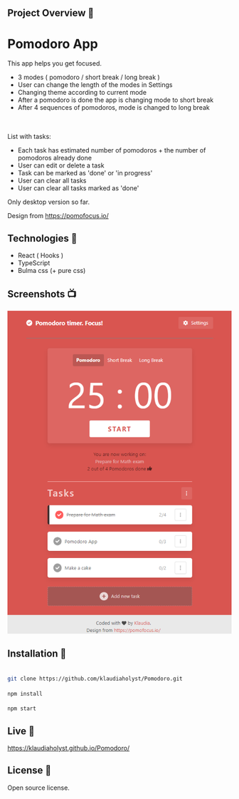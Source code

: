 ## Project Overview 🎉
<h1> Pomodoro App </h1>

This app helps you get focused. 

- 3 modes ( pomodoro / short break / long break )
- User can change the length of the modes in Settings
- Changing theme according to current mode
- After a pomodoro is done the app is changing mode to short break
- After 4 sequences of pomodoros, mode is changed to long break

</br>
</br>
List with tasks: 

- Each task has estimated number of pomodoros + the number of pomodoros already done
- User can edit or delete a task
- Task can be marked as 'done' or 'in progress'
- User can clear all tasks
- User can clear all tasks marked as 'done'

Only desktop version so far.

Design from https://pomofocus.io/

## Technologies 🔧

- React ( Hooks )
- TypeScript
- Bulma css (+ pure css)

## Screenshots 📺

<p align="center">
    <img src="https://raw.githubusercontent.com/klaudiaholyst/Pomodoro/developer/src/assets/screenshot.png" alt="Screenshot Pomodoro App">
</p>

## Installation 💾
```bash

git clone https://github.com/klaudiaholyst/Pomodoro.git

npm install

npm start

```
## Live 📍
https://klaudiaholyst.github.io/Pomodoro/

## License 🔱
Open source license.
